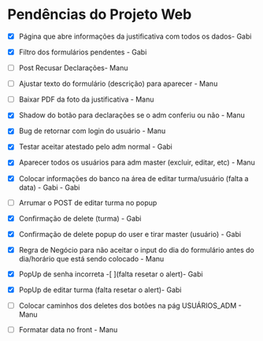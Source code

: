 # Pendências do Projeto Web

- [X]  Página que abre informações da justificativa com todos os dados- Gabi
- [X]  Filtro dos formulários pendentes - Gabi
- [ ]  Post Recusar Declarações- Manu
- [ ]  Ajustar texto do formulário (descrição) para aparecer - Manu
- [ ]  Baixar PDF da foto da justificativa - Manu
- [X]  Shadow do botão para declarações se o adm conferiu ou não - Manu 
- [X]  Bug de retornar com login do usuário - Manu
- [X]  Testar aceitar atestado pelo adm normal - Gabi
- [X]  Aparecer todos os usuários para adm master (excluir, editar, etc) - Manu
- [X]  Colocar informações do banco na área de editar turma/usuário (falta a data) - Gabi - Gabi
- [ ]  Arrumar o POST de editar turma no popup
- [X]  Confirmação de delete (turma) - Gabi 
- [X]  Confirmação de delete popup do user e tirar master (usuário) - Gabi
- [X]  Regra de Negócio para não aceitar o input do dia do formulário antes do dia/horário que está sendo colocado - Manu
- [X]  PopUp de senha incorreta -[ ](falta resetar o alert)- Gabi
- [X]  PopUp de editar turma (falta resetar o alert)- Gabi
- [ ]  Colocar caminhos dos deletes dos botões na pág USUÁRIOS_ADM - Manu

- [ ]  Formatar data no front - Manu


